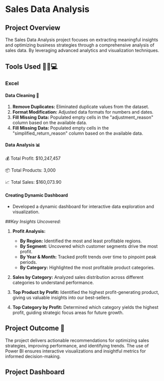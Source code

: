 # Sales Data Analysis

## Project Overview

The Sales Data Analysis project focuses on extracting meaningful insights and optimizing business strategies through a comprehensive analysis of sales data.
By leveraging advanced analytics and visualization techniques.

## Tools Used 🧑‍💻💻

### Excel

#### Data Cleaning 🧽
1. **Remove Duplicates:** Eliminated duplicate values from the dataset.
2. **Format Modification:** Adjusted data formats for numbers and dates.
3. **Fill Missing Data:** Populated empty cells in the "adjustment_reason" column based on the available data.
4. **Fill Missing Data:** Populated empty cells in the "simplified_return_reason" column based on the available data.

#### Data Analysis 📊

💰 Total Profit: $10,247,457

📦 Total Products: 3,000

📈 Total Sales: $160,073.90

#### Creating Dynamic Dashboard 
   - Developed a dynamic dashboard for interactive data exploration and visualization.

##*Key Insights Uncovered:*
1. **Profit Analysis:**
   - **By Region:** Identified the most and least profitable regions.
   - **By Segment:** Uncovered which customer segments drive the most profit.
   - **By Year & Month:** Tracked profit trends over time to pinpoint peak periods.
   - **By Category:** Highlighted the most profitable product categories.

2. **Sales by Category:** Analyzed sales distribution across different categories to understand performance.

3. **Top Product by Profit:** Identified the highest profit-generating product, giving us valuable insights into our best-sellers.

4. **Top Category by Profit:** Determined which category yields the highest profit, guiding strategic focus areas for future growth.

## Project Outcome 🎯

The project delivers actionable recommendations for optimizing sales strategies, improving performance, and identifying trends. The use of Power BI ensures interactive visualizations and insightful metrics for informed decision-making.


## Project Dashboard
